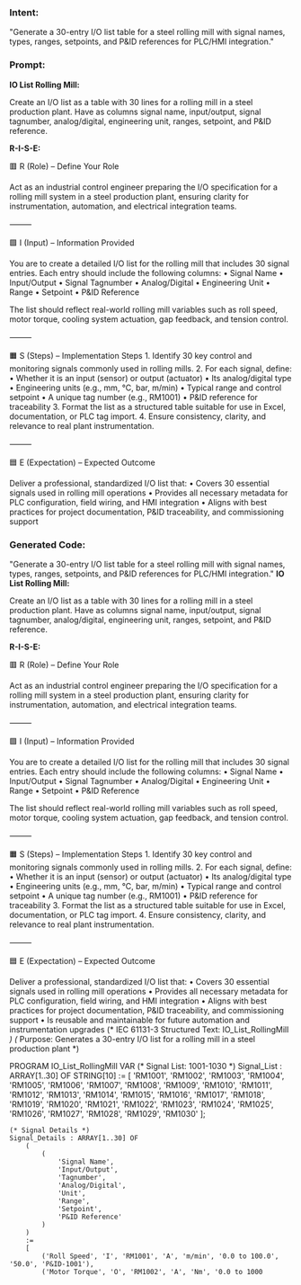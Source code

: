 ### Intent:
"Generate a 30-entry I/O list table for a steel rolling mill with signal names, types, ranges, setpoints, and P&ID references for PLC/HMI integration."

### Prompt:
**IO List Rolling Mill:**

Create an I/O list as a table with 30 lines for a rolling mill in a steel production plant. Have as columns signal name, input/output, signal tagnumber, analog/digital, engineering unit, ranges, setpoint, and P&ID reference.

**R-I-S-E:**

🟥 R (Role) – Define Your Role

Act as an industrial control engineer preparing the I/O specification for a rolling mill system in a steel production plant, ensuring clarity for instrumentation, automation, and electrical integration teams.

⸻

🟩 I (Input) – Information Provided

You are to create a detailed I/O list for the rolling mill that includes 30 signal entries. Each entry should include the following columns:
	•	Signal Name
	•	Input/Output
	•	Signal Tagnumber
	•	Analog/Digital
	•	Engineering Unit
	•	Range
	•	Setpoint
	•	P&ID Reference

The list should reflect real-world rolling mill variables such as roll speed, motor torque, cooling system actuation, gap feedback, and tension control.

⸻

🟧 S (Steps) – Implementation Steps
	1.	Identify 30 key control and monitoring signals commonly used in rolling mills.
	2.	For each signal, define:
	•	Whether it is an input (sensor) or output (actuator)
	•	Its analog/digital type
	•	Engineering units (e.g., mm, °C, bar, m/min)
	•	Typical range and control setpoint
	•	A unique tag number (e.g., RM1001)
	•	P&ID reference for traceability
	3.	Format the list as a structured table suitable for use in Excel, documentation, or PLC tag import.
	4.	Ensure consistency, clarity, and relevance to real plant instrumentation.

⸻

🟦 E (Expectation) – Expected Outcome

Deliver a professional, standardized I/O list that:
	•	Covers 30 essential signals used in rolling mill operations
	•	Provides all necessary metadata for PLC configuration, field wiring, and HMI integration
	•	Aligns with best practices for project documentation, P&ID traceability, and commissioning support

### Generated Code:
"Generate a 30-entry I/O list table for a steel rolling mill with signal names, types, ranges, setpoints, and P&ID references for PLC/HMI integration."
**IO List Rolling Mill:**

Create an I/O list as a table with 30 lines for a rolling mill in a steel production plant. Have as columns signal name, input/output, signal tagnumber, analog/digital, engineering unit, ranges, setpoint, and P&ID reference.

**R-I-S-E:**

🟥 R (Role) – Define Your Role

Act as an industrial control engineer preparing the I/O specification for a rolling mill system in a steel production plant, ensuring clarity for instrumentation, automation, and electrical integration teams.

⸻

🟩 I (Input) – Information Provided

You are to create a detailed I/O list for the rolling mill that includes 30 signal entries. Each entry should include the following columns:
	•	Signal Name
	•	Input/Output
	•	Signal Tagnumber
	•	Analog/Digital
	•	Engineering Unit
	•	Range
	•	Setpoint
	•	P&ID Reference

The list should reflect real-world rolling mill variables such as roll speed, motor torque, cooling system actuation, gap feedback, and tension control.

⸻

🟧 S (Steps) – Implementation Steps
	1.	Identify 30 key control and monitoring signals commonly used in rolling mills.
	2.	For each signal, define:
	•	Whether it is an input (sensor) or output (actuator)
	•	Its analog/digital type
	•	Engineering units (e.g., mm, °C, bar, m/min)
	•	Typical range and control setpoint
	•	A unique tag number (e.g., RM1001)
	•	P&ID reference for traceability
	3.	Format the list as a structured table suitable for use in Excel, documentation, or PLC tag import.
	4.	Ensure consistency, clarity, and relevance to real plant instrumentation.

⸻

🟦 E (Expectation) – Expected Outcome

Deliver a professional, standardized I/O list that:
	•	Covers 30 essential signals used in rolling mill operations
	•	Provides all necessary metadata for PLC configuration, field wiring, and HMI integration
	•	Aligns with best practices for project documentation, P&ID traceability, and commissioning support
	•	Is reusable and maintainable for future automation and instrumentation upgrades
(* IEC 61131-3 Structured Text: IO_List_RollingMill *)
(* Purpose: Generates a 30-entry I/O list for a rolling mill in a steel production plant *)

PROGRAM IO_List_RollingMill
VAR
    (* Signal List: 1001-1030 *)
    Signal_List : ARRAY[1..30] OF STRING[10] :=
    [
        'RM1001', 'RM1002', 'RM1003', 'RM1004', 'RM1005', 'RM1006', 'RM1007', 'RM1008',
        'RM1009', 'RM1010', 'RM1011', 'RM1012', 'RM1013', 'RM1014', 'RM1015', 'RM1016',
        'RM1017', 'RM1018', 'RM1019', 'RM1020', 'RM1021', 'RM1022', 'RM1023', 'RM1024',
        'RM1025', 'RM1026', 'RM1027', 'RM1028', 'RM1029', 'RM1030'
    ];

    (* Signal Details *)
    Signal_Details : ARRAY[1..30] OF
        (
            (
                'Signal Name',
                'Input/Output',
                'Tagnumber',
                'Analog/Digital',
                'Unit',
                'Range',
                'Setpoint',
                'P&ID Reference'
            )
        )
        :=
        [
            ('Roll Speed', 'I', 'RM1001', 'A', 'm/min', '0.0 to 100.0', '50.0', 'P&ID-1001'),
            ('Motor Torque', 'O', 'RM1002', 'A', 'Nm', '0.0 to 1000

